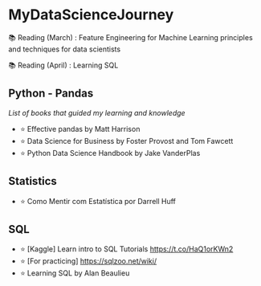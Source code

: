 # MyDataScienceJourney

📚 Reading (March) : Feature Engineering for Machine Learning principles and techniques for data scientists 

📚 Reading (April) : Learning SQL 

## Python - Pandas
  *List of books that guided my learning and knowledge*
  - :star: Effective pandas by Matt Harrison
  - :star: Data Science for Business by Foster Provost and Tom Fawcett
  - :star: Python Data Science Handbook by Jake VanderPlas


## Statistics
  - :star: Como Mentir com Estatística por Darrell Huff


## SQL
  
  - :star: [Kaggle] Learn intro to SQL Tutorials https://t.co/HaQ1orKWn2
  - :star: [For practicing] https://sqlzoo.net/wiki/
  - :star: Learning SQL by Alan Beaulieu
